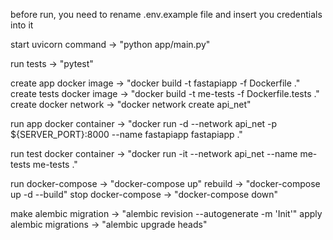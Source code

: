 before run, you need to rename .env.example file and insert you credentials into it

start uvicorn command       -> "python app/main.py"

run tests                   -> "pytest"


create app docker image     -> "docker build -t fastapiapp -f Dockerfile ."
create tests docker image   -> "docker build -t me-tests -f Dockerfile.tests ."
create docker network       -> "docker network create api_net"

run app docker container    -> "docker run -d --network api_net -p ${SERVER_PORT}:8000 --name fastapiapp fastapiapp ."

run test docker container   -> "docker run -it --network api_net --name me-tests me-tests ."

run docker-compose          -> "docker-compose up"
rebuild                     -> "docker-compose up -d --build"
stop docker-compose         -> "docker-compose down"

make alembic migration      -> "alembic revision --autogenerate -m 'Init'"
apply alembic migrations    -> "alembic upgrade heads"

